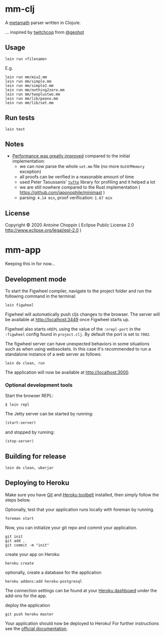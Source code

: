 # mm-clj

A [metamath](http:us.metamath.org) parser written in Clojure.

... inspired by [twitchcoq](https://github.com/geohot/twitchcoq) from [@geohot](https://github.com/geohot)

## Usage

    lein run <filename>

E.g.

    lein run mm/miu2.mm
    lein run mm/simple.mm
    lein run mm/simple2.mm
    lein run mm/nothing2zero.mm
    lein run mm/twoplustwo.mm
    lein run mm/lib/peano.mm
    lein run mm/lib/set.mm

## Run tests

    lein test

## Notes

- [Performance was greatly improved](PerformanceNotes.md) compared to the initial implementation:
  - we can now parse the whole `set.mm` file (no more `OutOfMemory` exception)
  - all proofs can be verified in a reasonable amount of time
  - used Peter Taoussanis' [`tufte`](https://github.com/ptaoussanis/tufte) library for profiling and it helped a lot
  - we are still nowhere compared to the Rust implementation ( https://github.com/japonophile/minimast )
  - parsing: `4.14 min`, proof verification: `1.67 min`


## License

Copyright © 2020 Antoine Choppin ( Eclipse Public License 2.0 http://www.eclipse.org/legal/epl-2.0 )


# mm-app

Keeping this in for now...

## Development mode

To start the Figwheel compiler, navigate to the project folder and run the following command in the terminal:

```
lein figwheel
```

Figwheel will automatically push cljs changes to the browser. The server will be available at [http://localhost:3449](http://localhost:3449) once Figwheel starts up. 

Figwheel also starts `nREPL` using the value of the `:nrepl-port` in the `:figwheel`
config found in `project.clj`. By default the port is set to `7002`.

The figwheel server can have unexpected behaviors in some situations such as when using
websockets. In this case it's recommended to run a standalone instance of a web server as follows:

```
lein do clean, run
```

The application will now be available at [http://localhost:3000](http://localhost:3000).

### Optional development tools

Start the browser REPL:

```
$ lein repl
```
The Jetty server can be started by running:

```clojure
(start-server)
```
and stopped by running:
```clojure
(stop-server)
```

## Building for release

```
lein do clean, uberjar
```

## Deploying to Heroku

Make sure you have [Git](http://git-scm.com/downloads) and [Heroku toolbelt](https://toolbelt.heroku.com/) installed, then simply follow the steps below.

Optionally, test that your application runs locally with foreman by running.

```
foreman start
```

Now, you can initialize your git repo and commit your application.

```
git init
git add .
git commit -m "init"
```
create your app on Heroku

```
heroku create
```

optionally, create a database for the application

```
heroku addons:add heroku-postgresql
```

The connection settings can be found at your [Heroku dashboard](https://dashboard.heroku.com/apps/) under the add-ons for the app.

deploy the application

```
git push heroku master
```

Your application should now be deployed to Heroku!
For further instructions see the [official documentation](https://devcenter.heroku.com/articles/clojure).
